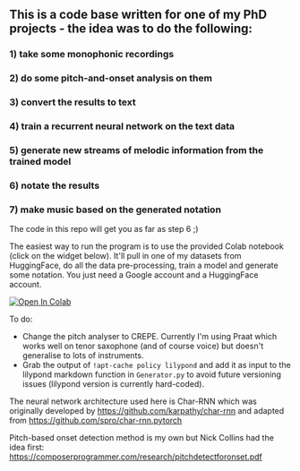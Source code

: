 ## This is a code base written for one of my PhD projects - the idea was to do the following: 

### 1) take some monophonic recordings 
### 2) do some pitch-and-onset analysis on them
### 3) convert the results to text
### 4) train a recurrent neural network on the text data 
### 5) generate new streams of melodic information from the trained model 
### 6) notate the results
### 7) make music based on the generated notation 

The code in this repo will get you as far as step 6 ;) 

The easiest way to run the program is to use the provided Colab notebook (click on the widget below). It'll pull in one of my datasets from HuggingFace, do all the data pre-processing, train a model and generate some notation. You just need a Google account and a HuggingFace account.

[![Open In Colab](https://colab.research.google.com/assets/colab-badge.svg)](https://colab.research.google.com/github/markhanslip/PhD_Ch6_Char_RNN/blob/main/Chapter_6_Notebook_Char_RNN_v2.ipynb)

To do: 
- Change the pitch analyser to CREPE. Currently I'm using Praat which works well on tenor saxophone (and of course voice) but doesn't generalise to lots of instruments.
- Grab the output of ```!apt-cache policy lilypond``` and add it as input to the lilypond markdown function in ```Generator.py``` to avoid future versioning issues (lilypond version is currently hard-coded). 

The neural network architecture used here is Char-RNN which was originally developed by https://github.com/karpathy/char-rnn and adapted from https://github.com/spro/char-rnn.pytorch

Pitch-based onset detection method is my own but Nick Collins had the idea first: https://composerprogrammer.com/research/pitchdetectforonset.pdf
